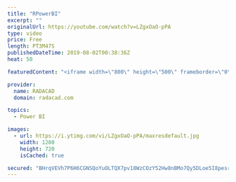 ```yaml
---
title: "RPowerBI"
excerpt: ""
originalUrl: https://youtube.com/watch?v=LZgxOaO-pPA
type: video
price: Free
length: PT3M47S
publishedDateTime: 2019-08-02T00:38:36Z
heat: 50

featuredContent: "<iframe width=\"800\" height=\"500\" frameborder=\"0\" src=\"https://www.youtube.com/embed/LZgxOaO-pPA\" allow=\"accelerometer; autoplay; encrypted-media; gyroscope; picture-in-picture\" allowfullscreen></iframe>"

provider:
  name: RADACAD
  domain: radacad.com

topics:
  - Power BI

images:
  - url: https://i.ytimg.com/vi/LZgxOaO-pPA/maxresdefault.jpg
    width: 1280
    height: 720
    isCached: true

secured: "BHrqVEVh7P6H6CGNSQoYuOLTQX7pv18WzCOzY52Hw8nBMo7Qy5DLoe5I8pesrneuRSwf9T8e2zKgs43r2LFUE9Si1OpoUCSOGXu9KoIGgRf3o5sxdTiEvCnQ3pEyzg31wu1cPtSjlLbf9ymjHK8oE9LDqALofJ7D43NdmWPIlgXtqVkyn6Y2re49qNT9v4DiO8zoQG3fLcshGaIRcW47SUX+S+bbLZpL+QzOwrCOBTqr0p9JBzMUPYw32faHxFheVtDAnpYXxY1c7duM9OTTKKtxiN5JWMgcbib7l4XGuoiHB/bU9CrIlhLZ4tc9YRwsKK7+UVVcznCUAuGsppnyccGyd+SatxPbC6Nfh/rNZKeEy2wAwywdKQgu6mXQc6+F/rVQV23uDV9htuOucPAG7q5vdCkyFtdJJnkaW8OOA7k=;qXi3oUBd7rBHxbwtDPAtjA=="
---
```


